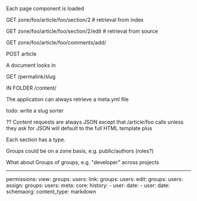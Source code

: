 Each page component is loaded

GET zone/foo/article/foo/section/2 # retrieval from index

GET zone/foo/article/foo/section/2/edit # retrieval from source

GET zone/foo/article/foo/comments/add/

POST article

A document looks in

GET /permalink/slug


IN FOLDER /content/


The application can always retrieve a meta.yml file

todo: write a slug sorter


?? Content requests are always JSON except that /article/foo calls unless they ask for JSON will default to the full HTML template plus


Each section has a type.

Groups could be on a zone basis, e.g. public/authors (roles?)

What about Groups of groups, e.g. "developer" across projects

---

permissions:
  view:
    groups:
    users:
  link:
    groups:
    users:
  edit:
    groups:
    users:
  assign:
    groups:
    users:
meta:
  core:
	history:
		- user:
		  date:
		- user:
		  date:
  schemaorg:
content_type: markdown
